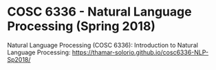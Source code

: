 # COSC 6336 - Natural Language Processing (Spring 2018)
Natural Language Processing  (COSC 6336): Introduction to Natural Language Processing: 
https://thamar-solorio.github.io/cosc6336-NLP-Sp2018/
